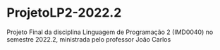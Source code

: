 # ProjetoLP2-2022.2
Projeto Final da disciplina Linguagem de Programação 2 (IMD0040) no semestre 2022.2, ministrada pelo professor João Carlos
